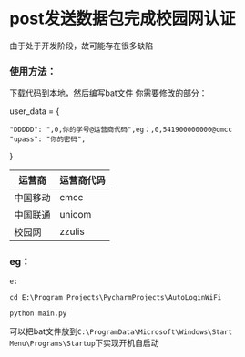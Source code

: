 # post发送数据包完成校园网认证

由于处于开发阶段，故可能存在很多缺陷

### 使用方法：

下载代码到本地，然后编写bat文件 你需要修改的部分：

user_data = {

    "DDDDD": ",0,你的学号@运营商代码",eg：,0,541900000000@cmcc
    "upass": "你的密码",

}

| 运营商  | 运营商代码  |
|------|--------|
| 中国移动 | cmcc   |
| 中国联通 | unicom |
| 校园网  | zzulis |

### eg：

`e:`

`cd E:\Program Projects\PycharmProjects\AutoLoginWiFi`

`python main.py`

可以把bat文件放到`C:\ProgramData\Microsoft\Windows\Start Menu\Programs\Startup`下实现开机自启动